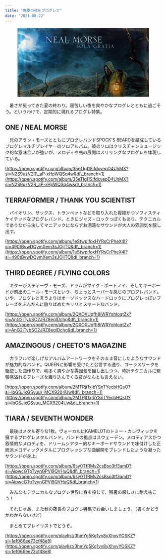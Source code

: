 ```yaml
---
title: "晩夏の夜をプログレで"
date: "2021-08-22"
---
```


<figure>

![](assets/n08fe444f2a00_1ab919ee61f5be7241bd064a98b745e1.png)

</figure>

　暑さが戻ってきた夏の終わり。寝苦しい夜を爽やかなプログレとともに過ごそう。というわけで、定期的に現れるプログレ特集。

## ONE / NEAL MORSE

　兄のアラン・モーズとともにプログレバンドSPOCK'S BEARDを結成しているプログレマルチプレイヤーのソロアルバム。彼のソロはクリスチャンミュージック的な意味合いが強いが、メロディや曲の展開はスリリングなプログレを体現している。

[https://open.spotify.com/album/35eTIgI1SifdxvepD4UhMX?si=N2S9uzV2R\_aP-xHpWQSq4w&dl\_branch=1](https://open.spotify.com/album/35eTIgI1SifdxvepD4UhMX?si=N2S9uzV2R_aP-xHpWQSq4w&dl_branch=1)

## TERRAFORMER / THANK YOU SCIENTIST

　バイオリン、サックス、トランペットなどを取り入れた複雑かつソフィスティケイテッドなプログレバンド。ときにジャズ・ロックっぽくもあり、テクニカルでありながら決してマニアックにならずお洒落なサウンドが大人の雰囲気を醸し出す。

[https://open.spotify.com/album/1eStwpifoxHYRsCrPheX4l?si=490tBvwDQymXem3sJOjITQ&dl\_branch=1](https://open.spotify.com/album/1eStwpifoxHYRsCrPheX4l?si=490tBvwDQymXem3sJOjITQ&dl_branch=1)

## THIRD DEGREE / FLYING COLORS

　ギターがスティーヴ・モーズ、ドラムがマイク・ポートノイ、そしてキーボードが前出のニール・モーズという、ちょっとスーパーな感じのプログレバンド。いや、プログレと言うよりはオーソドックスなハードロックにプログレっぽいフレーズをふんだんに散りばめたキリリとスマートなバンド。

[https://open.spotify.com/album/2QXOXUqfh8iWRYohIoqtZx?si=AnG2iTybSC2JRZ8eqIDchg&dl\_branch=1](https://open.spotify.com/album/2QXOXUqfh8iWRYohIoqtZx?si=AnG2iTybSC2JRZ8eqIDchg&dl_branch=1)

## AMAZINGOUS / CHEETO'S MAGAZINE

　カラフルで楽しげなアルバムアートワークをそのまま音にしたようなサウンドが魅力的なバンド。QUEENに影響を受けたと公言する通り、コーラスワークを駆使した曲作りで、明るく爽やかな雰囲気を醸し出しつつ、時折テクニカルに緊張感溢れるフレーズを織り込んでくる技がなんとも言えない。

[https://open.spotify.com/album/2MTRjt1xIbYSnTYecbHQsO?si=lbGSJixGSvuu\_MCX9204Uw&dl\_branch=1](https://open.spotify.com/album/2MTRjt1xIbYSnTYecbHQsO?si=lbGSJixGSvuu_MCX9204Uw&dl_branch=1)

## TIARA / SEVENTH WONDER

　最後はメタル寄りな1枚。ヴォーカルにKAMELOTのトミー・カレヴィックを擁するプログレメタルバンド。バンドの拠点はスウェーデン。メロディアスかつ叙情的なメロディを、ドリームシアター的なキーボードサウンドで味付けした正統派メロディックメタルにプログレッシブな曲展開をブレンドしたような凝ったサウンドが身上。

[https://open.spotify.com/album/6sy0TfRMv2csBso3tf3amD?si=AipwcGTpTyynGPVj9QVHuQ&dl\_branch=1](https://open.spotify.com/album/6sy0TfRMv2csBso3tf3amD?si=AipwcGTpTyynGPVj9QVHuQ&dl_branch=1)

　みんなもテクニカルなプログレ世界に身を投じて、残暑の厳しさに耐え抜こう！

　それじゃあ、また秋の夜長のプログレ特集でお会いしましょう。（書くかどうかわからないけど）

　まとめてプレイリストでどうぞ。

[https://open.spotify.com/playlist/3hmYg5Kg1yv8yXhxvYOSKZ?si=1e1066ee73cf48e8](https://open.spotify.com/playlist/3hmYg5Kg1yv8yXhxvYOSKZ?si=1e1066ee73cf48e8)
